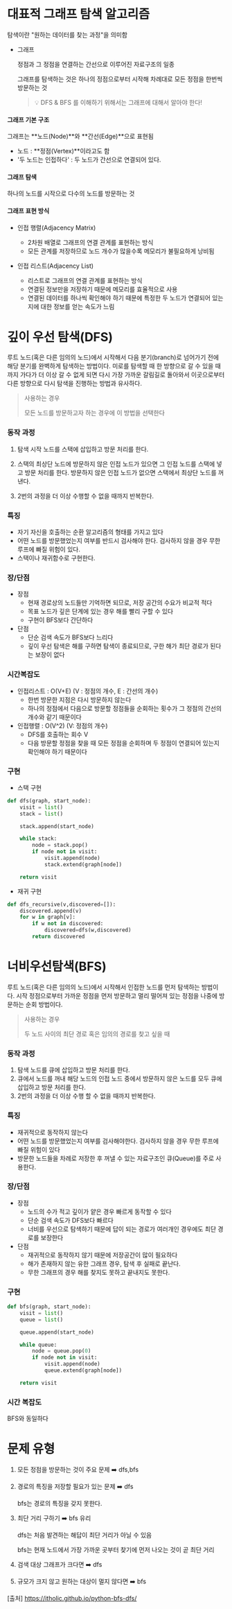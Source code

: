 # 대표적 그래프 탐색 알고리즘

탐색이란 "원하는 데이터를 찾는 과정"을 의미함

- 그래프

  정점과 그 정점을 연결하는 간선으로 이루어진 자료구조의 일종

  그래프를 탐색하는 것은 하나의 정점으로부터 시작해 차례대로 모든 정점을 한번씩 방문하는 것

  > 💡 DFS & BFS 를 이해하기 위해서는 그래프에 대해서 알아야 한다!

#### 그래프 기본 구조
그래프는 **노드(Node)**와 **간선(Edge)**으로 표현됨
- 노드 : **정점(Vertex)**이라고도 함
- '두 노드는 인접하다' : 두 노드가 간선으로 연결되어 있다.

#### 그래프 탐색
하나의 노드를 시작으로 다수의 노드를 방문하는 것

#### 그래프 표현 방식
- 인접 행렬(Adjacency Matrix)
  - 2차원 배열로 그래프의 연결 관계를 표현하는 방식
  - 모든 관계를 저장하므로 노드 개수가 많을수록 메모리가 불필요하게 낭비됨

- 인접 리스트(Adjacency List)
  - 리스트로 그래프의 연결 관계를 표현하는 방식
  - 연결된 정보만을 저장하기 때문에 메모리를 효율적으로 사용
  - 연결된 데이터를 하나씩 확인해야 하기 때문에 특정한 두 노드가 연결되어 있는지에 대한 정보를 얻는 속도가 느림

# 깊이 우선 탐색(DFS)
루트 노드(혹은 다른 임의의 노드)에서 시작해서 다음 분기(branch)로 넘어가기 전에 해당 분기를 완벽하게 탐색하는 방법이다. 미로를 탐색할 때 한 방향으로 갈 수 있을 때까지 가다가 더 이상 갈 수 없게 되면 다시 가장 가까운 갈림길로 돌아와서 이곳으로부터 다른 방향으로 다시 탐색을 진행하는 방법과 유사하다.
>사용하는 경우
>
>  모든 노드를 방문하고자 하는 경우에 이 방법을 선택한다

### 동작 과정
1. 탐색 시작 노드를 스택에 삽입하고 방문 처리를 한다.

2. 스택의 최상단 노드에 방문하지 않은 인접 노드가 있으면 그 인접 노드를 스택에 넣고 방문 처리를 한다. 방문하지 않은 인접 노드가 없으면 스택에서 최상단 노드를 꺼낸다.
3. 2번의 과정을 더 이상 수행할 수 없을 때까지 반복한다.

### 특징
- 자기 자신을 호출하는 순환 알고리즘의 형태를 가지고 있다
- 어떤 노드를 방문했었는지 여부를 반드시 검사해야 한다. 검사하지 않을 경우 무한루프에 빠질 위험이 있다.
- 스택이나 재귀함수로 구현한다.

### 장/단점
- 장점
  - 현재 경로상의 노드들만 기억하면 되므로, 저장 공간의 수요가 비교적 적다
  - 목표 노드가 깊은 단계에 있는 경우 해를 빨리 구할 수 있다
  - 구현이 BFS보다 간단하다
- 단점
  - 단순 검색 속도가 BFS보다 느리다
  - 깊이 우선 탐색은 해를 구하면 탐색이 종료되므로, 구한 해가 최단 경로가 된다는 보장이 없다
  
### 시간복잡도
- 인접리스트 : O(V+E) (V : 정점의 개수, E : 간선의 개수)
  - 한번 방문한 지점은 다시 방문하지 않는다
  - 하나의 정점에서 다음으로 방문할 정점들을 순회하는 횟수가 그 정점의 간선의 개수와 같기 때문이다
- 인접행렬 : O(V^2) (V: 정점의 개수)
  - DFS를 호출하는 회수 V
  - 다음 방문할 정점을 찾을 때 모든 정점을 순회하며 두 정점이 연결되어 있는지 확인해야 하기 때문이다

### 구현

- 스택 구현
```python
def dfs(graph, start_node):
    visit = list()
    stack = list()

    stack.append(start_node)

    while stack:
        node = stack.pop()
        if node not in visit:
            visit.append(node)
            stack.extend(graph[node])

    return visit
```
- 재귀 구현
```python
def dfs_recursive(v,discovered=[]):
	discovered.append(v)
    for w in graph[v]:
    	if w not in discovered:
        	discovered=dfs(w,discovered)
        return discovered
```

# 너비우선탐색(BFS)
루트 노드(혹은 다른 임의의 노드)에서 시작해서 인접한 노드를 먼저 탐색하는 방법이다. 시작 정점으로부터 가까운 정점을 먼저 방문하고 멀리 떨어져 있는 정점을 나중에 방문하는 순회 방법이다.
> 사용하는 경우
>
>두 노드 사이의 최단 경로 혹은 임의의 경로를 찾고 싶을 때

### 동작 과정
1. 탐색 노드를 큐에 삽입하고 방문 처리를 한다.
2. 큐에서 노드를 꺼내 해당 노드의 인접 노드 중에서 방문하지 않은 노드를 모두 큐에 삽입하고 방문 처리를 한다.
3. 2번의 과정을 더 이상 수행 할 수 없을 때까지 반복한다.

### 특징
- 재귀적으로 동작하지 않는다
- 어떤 노드를 방문했었는지 여부를 검사해야한다. 검사하지 않을 경우 무한 루프에 빠질 위험이 있다
- 방문한 노드들을 차례로 저장한 후 꺼낼 수 있는 자료구조인 큐(Queue)를 주로 사용한다.

### 장/단점
- 장점
  - 노드의 수가 적고 깊이가 얕은 경우 빠르게 동작할 수 있다
  - 단순 검색 속도가 DFS보다 빠르다
  - 너비를 우선으로 탐색하기 때문에 답이 되는 경로가 여러개인 경우에도 최단 경로를 보장한다
- 단점
  - 재귀적으로 동작하지 않기 때문에 저장공간이 많이 필요하다
  - 해가 존재하지 않는 유한 그래프 경우, 탐색 후 실패로 끝난다.
  - 무한 그래프의 경우 해를 찾지도 못하고 끝내지도 못한다.
### 구현
```python
def bfs(graph, start_node):
    visit = list()
    queue = list()

    queue.append(start_node)

    while queue:
        node = queue.pop(0)
        if node not in visit:
            visit.append(node)
            queue.extend(graph[node])

    return visit
```
### 시간 복잡도
BFS와 동일하다

# 문제 유형
1. 모든 정점을 방문하는 것이 주요 문제 ➡️ dfs,bfs
2. 경로의 특징을 저장할 필요가 있는 문제 ➡️ dfs
   
    bfs는 경로의 특징을 갖지 못한다.

3. 최단 거리 구하기 ➡️ bfs 유리

    dfs는 처음 발견하는 해답이 최단 거리가 아닐 수 있음
 
   bfs는 현재 노드에서 가장 가까운 곳부터 찾기에 먼저 나오는 것이 곧 최단 거리

4. 검색 대상 그래프가 크다면 ➡️ dfs

5.  규모가 크지 않고 원하는 대상이 멀지 않다면 ➡️ bfs

[출처]
https://itholic.github.io/python-bfs-dfs/